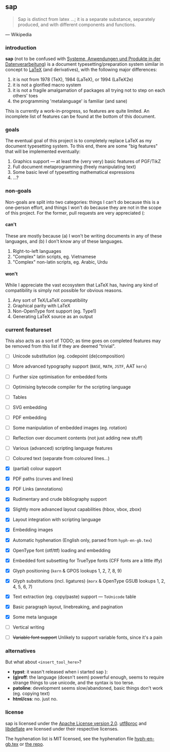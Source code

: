 ## sap

> Sap is distinct from latex ...; it is a separate substance, separately produced, and with different components and functions.

— Wikipedia


### introduction

**sap** (not to be confused with [Systeme, Anwendungen und Produkte in der Datenverarbeitung](https://www.sap.com))
is a document typesetting/preparation system similar in concept to [LaTeX](https://www.latex-project.org) (and
derivatives), with the following major differences:

1. it is not from 1978 (TeX), 1984 (LaTeX), or 1994 (LaTeX2e)
2. it is not a glorified macro system
3. it is not a fragile amalgamation of packages all trying not to step on each others' toes
4. the programming 'metalanguage' is familiar (and sane)

This is currently a work-in-progress, so features are quite limited. An incomplete list of features can
be found at the bottom of this document.

### goals

The eventual goal of this project is to completely replace LaTeX as my document typesetting system. To this end,
there are some "big features" that will be implemented eventually:

1. Graphics support — at least the (very very) basic features of PGF/TikZ
2. Full document metaprogramming (freely manipulating text)
3. Some basic level of typesetting mathematical expressions
4. ...?

### non-goals
Non-goals are split into two categories: things I can't do because this is a one-person effort, and things
I won't do because they are not in the scope of this project. For the former, pull requests are very appreciated (:

#### can't

These are mostly because (a) I won't be writing documents in any of these languages, and
(b) I don't know any of these languages.

1. Right-to-left languages
2. "Complex" latin scripts, eg. Vietnamese
3. "Complex" non-latin scripts, eg. Arabic, Urdu

#### won't

While I appreciate the vast ecosystem that LaTeX has, having any kind of compatibility is simply not possible for obvious reasons.

1. Any sort of TeX/LaTeX compatibility
2. Graphical parity with LaTeX
3. Non-OpenType font support (eg. Type1)
4. Generating LaTeX source as an output


### current featureset

This also acts as a sort of TODO; as time goes on completed features may be removed from this list if they are deemed "trivial".

- [ ] Unicode substitution (eg. codepoint (de)composition)
- [ ] More advanced typography support (`BASE`, `MATH`, `JSTF`, AAT `kerx`)
- [ ] Further size optimisation for embedded fonts
- [ ] Optimising bytecode compiler for the scripting language
- [ ] Tables
- [ ] SVG embedding
- [ ] PDF embedding
- [ ] Some manipulation of embedded images (eg. rotation)
- [ ] Reflection over document contents (not just adding new stuff)
- [ ] Various (advanced) scripting language features
- [ ] Coloured text (separate from coloured lines...)
- [x] (partial) colour support
- [x] PDF paths (curves and lines)
- [x] PDF Links (annotations)
- [x] Rudimentary and crude bibliography support
- [x] Slightly more advanced layout capabilities (hbox, vbox, zbox)
- [x] Layout integration with scripting language
- [x] Embedding images
- [x] Automatic hyphenation (English only, parsed from `hyph-en-gb.tex`)
- [x] OpenType font (otf/ttf) loading and embedding
- [x] Embedded font subsetting for TrueType fonts (CFF fonts are a little iffy)
- [x] Glyph positioning (`kern` & GPOS lookups 1, 2, 7, 8, 9)
- [x] Glyph substitutions (incl. ligatures) (`morx` & OpenType GSUB lookups 1, 2, 4, 5, 6, 7)
- [x] Text extraction (eg. copy/paste) support — `ToUnicode` table
- [x] Basic paragraph layout, linebreaking, and pagination
- [x] Some meta language
- [ ] Vertical writing
- [ ] ~~Variable font support~~ Unlikely to support variable fonts, since it's a pain


### alternatives

But what about `<insert_tool_here>`?

- **typst**: it wasn't released when i started sap ):
- **(g)roff**: the language (doesn't seem) powerful enough, seems to require strange things to use unicode, and the syntax is too terse.
- **patoline**: development seems slow/abandoned, basic things don't work (eg. copying text)
- **html/css**: no. just no.


### license

sap is licensed under the [Apache License version 2.0](./LICENSE). [utf8proc](./external/utf8proc/LICENSE.md)
and [libdeflate](./external/libdeflate/LICENSE) are licensed under their respective licenses.

The hyphenation list is MIT licensed, see the hyphenation file [hyph-en-gb.tex](./hyph-en-gb.tex) or [the repo](https://github.com/hyphenation/tex-hyphen).
